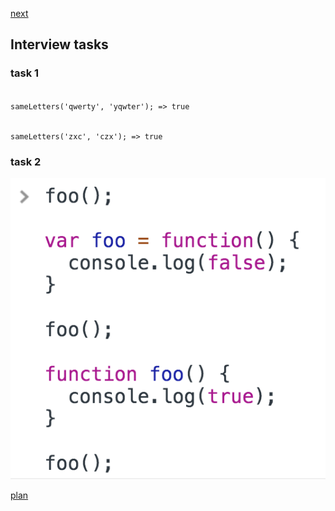 <a href="02.md">next</a>

<h2>Interview tasks</h2>

<h3>task 1</h3>
<div>
<code>
sameLetters('qwerty', 'yqwter'); => true

sameLetters('zxc', 'czx'); => true
</code>
</div>

<h3>task 2</h3>
<div>
<img src="./media/01-5.png">
</div>

<a href="00.md">plan</a>
